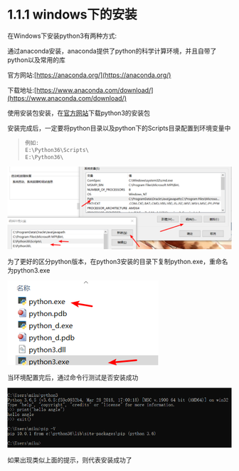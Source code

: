 # 1.1.1 windows下的安装

在Windows下安装python3有两种方式:

通过anaconda安装，anaconda提供了python的科学计算环境，并且自带了python以及常用的库

官方网站:[https://anaconda.org/](https://anaconda.org/)

下载地址:[https://www.anaconda.com/download/](https://www.anaconda.com/download/)

使用安装包安装，在[官方网站](https://www.python.org/downloads/)下载python3的安装包

安装完成后，一定要将python目录以及python下的Scripts目录配置到环境变量中

> ```text
> 例如:
> E:\Python36\Scripts\
> E:\Python36\
> ```

![](/assets/1.1.1-1.png)

为了更好的区分python版本，在python3安装的目录下复制python.exe，重命名为python3.exe

![](/assets/1.1.1-2.png)

当环境配置完后，通过命令行测试是否安装成功

![](/assets/1.1.1-4.png)

如果出现类似上面的提示，则代表安装成功了

